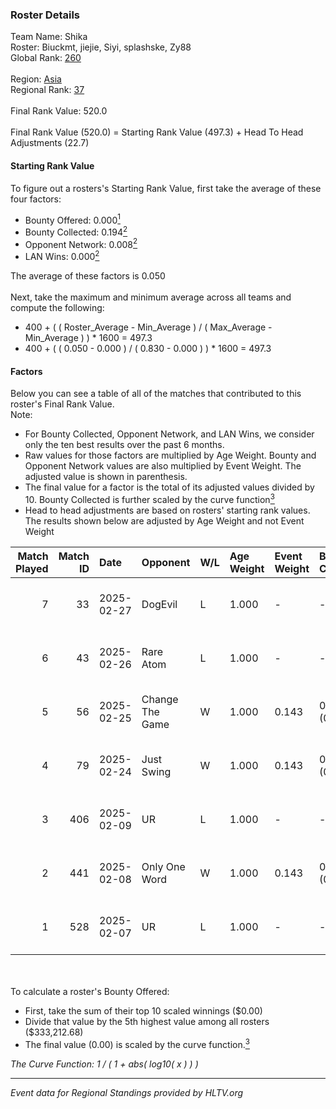 ### Roster Details<br />
Team Name: Shika<br />
Roster: Biuckmt, jiejie, Siyi, splashske, Zy88<br />
Global Rank: [260](../../standings_global_2025_03_03.md)<br />
<br />
Region: [Asia]( ../../standings_asia_2025_03_03.md)<br />
Regional Rank: [37]( ../../standings_asia_2025_03_03.md)<br />
<br />
Final Rank Value:  520.0<br />
<br />
Final Rank Value (520.0) = Starting Rank Value (497.3) + Head To Head Adjustments (22.7)<br />

#### Starting Rank Value<br />
To figure out a rosters's Starting Rank Value, first take the average of these four factors:<br />
- Bounty Offered: 0.000[<sup>1</sup>](#table2)
- Bounty Collected: 0.194[<sup>2</sup>](#table1)
- Opponent Network: 0.008[<sup>2</sup>](#table1)
- LAN Wins: 0.000[<sup>2</sup>](#table1)

The average of these factors is 0.050<br />
<br />
Next, take the maximum and minimum average across all teams and compute the following:<br />
- 400 + ( ( Roster_Average - Min_Average ) / ( Max_Average - Min_Average ) ) * 1600 = 497.3
- 400 + ( ( 0.050 - 0.000 ) / ( 0.830 - 0.000 ) ) * 1600 = 497.3


#### Factors<br />
Below you can see a table of all of the matches that contributed to this roster's Final Rank Value.<br />
Note:<br />

- For Bounty Collected, Opponent Network, and LAN Wins, we consider only the ten best results over the past 6 months.
- Raw values for those factors are multiplied by Age Weight. Bounty and Opponent Network values are also multiplied by Event Weight. The adjusted value is shown in parenthesis.
- The final value for a factor is the total of its adjusted values divided by 10. Bounty Collected is further scaled by the curve function[<sup>3</sup>](#curveFunction)
- Head to head adjustments are based on rosters' starting rank values. The results shown below are adjusted by Age Weight and not Event Weight
<span id="table1"></span><br />


| Match Played | Match ID | Date       | Opponent        | W/L | Age Weight | Event Weight | Bounty Collected | Opponent Network | LAN Wins  | H2H Adj. | Roster                                 |
| -: | -: | :- | :- | :- | :- | :- | :- | :- | :- | -: | :- |
|            7 |       33 | 2025-02-27 | DogEvil         | L   | 1.000      | -            | -                | -                | -         |   -12.05 | Biuckmt, jiejie, Siyi, splashske, Zy88 |
|            6 |       43 | 2025-02-26 | Rare Atom       | L   | 1.000      | -            | -                | -                | -         |    -3.79 | Biuckmt, jiejie, Siyi, splashske, Zy88 |
|            5 |       56 | 2025-02-25 | Change The Game | W   | 1.000      | 0.143        | 0.000 (0.000)    | 0.120 (0.017)    | 0 (0.000) |    14.86 | Biuckmt, jiejie, Siyi, splashske, Zy88 |
|            4 |       79 | 2025-02-24 | Just Swing      | W   | 1.000      | 0.143        | 0.004 (0.001)    | 0.189 (0.027)    | 0 (0.000) |    21.11 | Biuckmt, jiejie, Siyi, splashske, Zy88 |
|            3 |      406 | 2025-02-09 | UR              | L   | 1.000      | -            | -                | -                | -         |    -8.98 | Biuckmt, jiejie, S1kura, Siyi, Zy88    |
|            2 |      441 | 2025-02-08 | Only One Word   | W   | 1.000      | 0.143        | 0.001 (0.000)    | 0.232 (0.033)    | 0 (0.000) |    20.16 | Biuckmt, jiejie, S1kura, Siyi, Zy88    |
|            1 |      528 | 2025-02-07 | UR              | L   | 1.000      | -            | -                | -                | -         |    -8.61 | Biuckmt, jiejie, S1kura, Siyi, Zy88    |

<br />
<span id="table2"></span><br />
To calculate a roster's Bounty Offered:<br />

- First, take the sum of their top 10 scaled winnings ($0.00)
- Divide that value by the 5th highest value among all rosters ($333,212.68)
- The final value (0.00) is scaled by the curve function.[<sup>3</sup>](#curveFunction)

<span id="curveFunction"></span>_The Curve Function: 1 / ( 1 + abs( log10( x ) ) )_<br />

---
_Event data for Regional Standings provided by HLTV.org_<br />

